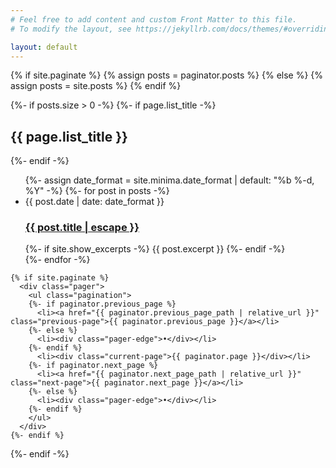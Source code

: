 ```yaml
---
# Feel free to add content and custom Front Matter to this file.
# To modify the layout, see https://jekyllrb.com/docs/themes/#overriding-theme-defaults

layout: default
---
```


{% if site.paginate %}
{% assign posts = paginator.posts %}
{% else %}
{% assign posts = site.posts %}
{% endif %}


{%- if posts.size > 0 -%}
{%- if page.list_title -%}
<h2 class="post-list-heading">{{ page.list_title }}</h2>
{%- endif -%}
<ul class="post-list">
{%- assign date_format = site.minima.date_format | default: "%b %-d, %Y" -%}
{%- for post in posts -%}
<li>
<span class="post-meta">{{ post.date | date: date_format }}</span>
<h3>
<a class="post-link" href="{{ post.url | relative_url }}">
{{ post.title | escape }}
</a>
</h3>
{%- if site.show_excerpts -%}
{{ post.excerpt }}
{%- endif -%}
</li>
{%- endfor -%}
</ul>

    {% if site.paginate %}
      <div class="pager">
        <ul class="pagination">
        {%- if paginator.previous_page %}
          <li><a href="{{ paginator.previous_page_path | relative_url }}" class="previous-page">{{ paginator.previous_page }}</a></li>
        {%- else %}
          <li><div class="pager-edge">•</div></li>
        {%- endif %}
          <li><div class="current-page">{{ paginator.page }}</div></li>
        {%- if paginator.next_page %}
          <li><a href="{{ paginator.next_page_path | relative_url }}" class="next-page">{{ paginator.next_page }}</a></li>
        {%- else %}
          <li><div class="pager-edge">•</div></li>
        {%- endif %}
        </ul>
      </div>
    {%- endif %}

{%- endif -%}

